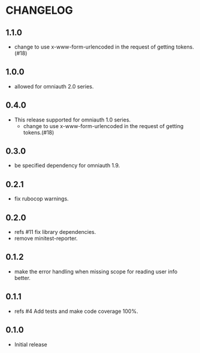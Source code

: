 # CHANGELOG

## 1.1.0

- change to use x-www-form-urlencoded in the request of getting tokens.(#18)

## 1.0.0

- allowed for omniauth 2.0 series.

## 0.4.0

- This release supported for omniauth 1.0 series.
  - change to use x-www-form-urlencoded in the request of getting tokens.(#18)

## 0.3.0

- be specified dependency for omniauth 1.9.

## 0.2.1

- fix rubocop warnings.

## 0.2.0

- refs #11 fix library dependencies.
- remove minitest-reporter.

## 0.1.2

- make the error handling when missing scope for reading user info better.

## 0.1.1

- refs #4 Add tests and make code coverage 100%.

## 0.1.0

- Initial release
